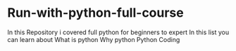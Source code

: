 # Run-with-python-full-course
In this Repository i covered full python for beginners to expert
In this list you can learn about
    What is python
    Why python
    Python Coding

